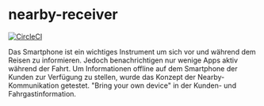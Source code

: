 # nearby-receiver
[![CircleCI](https://circleci.com/gh/zossli/nearby-receiver.svg?style=svg&circle-token=1055b11dcaa5909f86c37a6afee131208d603e78)](https://circleci.com/gh/zossli/nearby-receiver)

Das Smartphone ist ein wichtiges Instrument um sich vor und während dem Reisen zu informieren. Jedoch benachrichtigen nur wenige Apps aktiv während der Fahrt. Um Informationen offline auf dem Smartphone der Kunden zur Verfügung zu stellen, wurde das Konzept der Nearby-Kommunikation getestet. "Bring your own device" in der Kunden- und Fahrgastinformation. 
